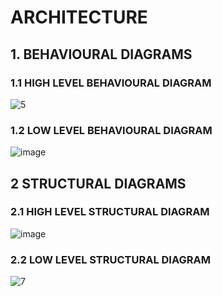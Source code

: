 
# ARCHITECTURE

## 1. BEHAVIOURAL DIAGRAMS

### 1.1 HIGH LEVEL BEHAVIOURAL DIAGRAM
![5](https://user-images.githubusercontent.com/46949702/157838233-f1376795-b0e5-4965-acc4-b3bacb70074f.png)


### 1.2 LOW LEVEL BEHAVIOURAL DIAGRAM

![image](https://user-images.githubusercontent.com/98839429/157843420-1e64df69-4382-493f-95d6-23821cb4caf4.png)

## 2 STRUCTURAL DIAGRAMS

### 2.1 HIGH LEVEL STRUCTURAL DIAGRAM

![image](https://user-images.githubusercontent.com/98879965/157896454-1d7b49cf-8f28-411e-8d90-61d8125b2b27.png)


### 2.2 LOW LEVEL STRUCTURAL DIAGRAM

![7](https://user-images.githubusercontent.com/46949702/157932411-3dfadcde-7bab-491a-9e08-ad3e72bed872.png)

